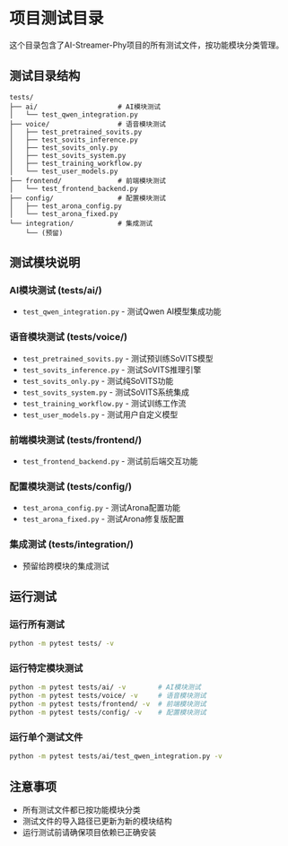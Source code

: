# 项目测试目录

这个目录包含了AI-Streamer-Phy项目的所有测试文件，按功能模块分类管理。

## 测试目录结构

```
tests/
├── ai/                    # AI模块测试
│   └── test_qwen_integration.py
├── voice/                 # 语音模块测试
│   ├── test_pretrained_sovits.py
│   ├── test_sovits_inference.py
│   ├── test_sovits_only.py
│   ├── test_sovits_system.py
│   ├── test_training_workflow.py
│   └── test_user_models.py
├── frontend/              # 前端模块测试
│   └── test_frontend_backend.py
├── config/                # 配置模块测试
│   ├── test_arona_config.py
│   └── test_arona_fixed.py
└── integration/           # 集成测试
    └── (预留)
```

## 测试模块说明

### AI模块测试 (tests/ai/)
- `test_qwen_integration.py` - 测试Qwen AI模型集成功能

### 语音模块测试 (tests/voice/)
- `test_pretrained_sovits.py` - 测试预训练SoVITS模型
- `test_sovits_inference.py` - 测试SoVITS推理引擎
- `test_sovits_only.py` - 测试纯SoVITS功能
- `test_sovits_system.py` - 测试SoVITS系统集成
- `test_training_workflow.py` - 测试训练工作流
- `test_user_models.py` - 测试用户自定义模型

### 前端模块测试 (tests/frontend/)
- `test_frontend_backend.py` - 测试前后端交互功能

### 配置模块测试 (tests/config/)
- `test_arona_config.py` - 测试Arona配置功能
- `test_arona_fixed.py` - 测试Arona修复版配置

### 集成测试 (tests/integration/)
- 预留给跨模块的集成测试

## 运行测试

### 运行所有测试
```bash
python -m pytest tests/ -v
```

### 运行特定模块测试
```bash
python -m pytest tests/ai/ -v        # AI模块测试
python -m pytest tests/voice/ -v     # 语音模块测试
python -m pytest tests/frontend/ -v  # 前端模块测试
python -m pytest tests/config/ -v    # 配置模块测试
```

### 运行单个测试文件
```bash
python -m pytest tests/ai/test_qwen_integration.py -v
```

## 注意事项

- 所有测试文件都已按功能模块分类
- 测试文件的导入路径已更新为新的模块结构
- 运行测试前请确保项目依赖已正确安装